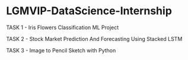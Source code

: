 # LGMVIP-DataScience-Internship
TASK 1 - Iris Flowers Classification ML Project

TASK 2 - Stock Market Prediction And Forecasting Using Stacked LSTM

TASK 3 - Image to Pencil Sketch with Python
